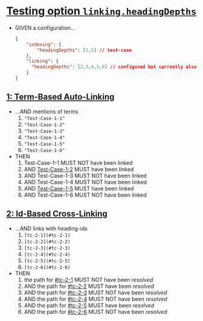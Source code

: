 # [Testing option `linking.headingDepths`](#testing-option-linkingheadingdepths)

*   GIVEN a configuration...

    ```json
    {
        "indexing": {
            "headingDepths": [2,5] // test-case
        },
        "linking": {
          "headingDepths": [2,3,4,5,6] // configured but currently also default
        }
    }
    ```

## [1: Term-Based Auto-Linking](#1-term-based-auto-linking)

*   ...AND mentions of terms
    1.  `"Test-Case-1-1"`
    2.  `"Test-Case-1-2"`
    3.  `"Test-Case-1-3"`
    4.  `"Test-Case-1-4"`
    5.  `"Test-Case-1-5"`
    6.  `"Test-Case-1-6"`
*   THEN
    1.  Test-Case-1-1 MUST NOT have been linked
    2.  AND [Test-Case-1-2][1] MUST have been linked
    3.  AND Test-Case-1-3 MUST NOT have been linked
    4.  AND Test-Case-1-4 MUST NOT have been linked
    5.  AND [Test-Case-1-5][2] MUST have been linked
    6.  AND Test-Case-1-6 MUST NOT have been linked

## [2: Id-Based Cross-Linking](#2-id-based-cross-linking)

*   ...AND links with heading-ids
    1.  `[tc-2-1](#tc-2-1)`
    2.  `[tc-2-2](#tc-2-2)`
    3.  `[tc-2-3](#tc-2-3)`
    4.  `[tc-2-4](#tc-2-4)`
    5.  `[tc-2-5](#tc-2-5)`
    6.  `[tc-2-6](#tc-2-6)`
*   THEN
    1.  the path for [#tc-2-1][3] MUST NOT have been *resolved*
    2.  AND the path for [#tc-2-2][4] MUST have been *resolved*
    3.  AND the path for [#tc-2-3][5] MUST NOT have been *resolved*
    4.  AND the path for [#tc-2-4][6] MUST NOT have been *resolved*
    5.  AND the path for [#tc-2-5][7] MUST have been *resolved*
    6.  AND the path for [#tc-2-6][8] MUST NOT have been *resolved*

[1]: ./glossary.md#test-case-1-2 "MUST be linked by term-based auto-linking"

[2]: ./glossary.md#test-case-1-5 "MUST be linked by term-based auto-linking"

[3]: #tc-2-1

[4]: ./glossary.md#tc-2-2 "MUST be resolved by id-based cross-link path resolution"

[5]: #tc-2-3

[6]: #tc-2-4

[7]: ./glossary.md#tc-2-5 "MUST be resolved by id-based cross-link path resolution"

[8]: #tc-2-6
